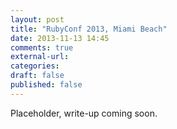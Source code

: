 ```yaml
---
layout: post
title: "RubyConf 2013, Miami Beach"
date: 2013-11-13 14:45
comments: true
external-url:
categories:
draft: false
published: false
---
```

Placeholder, write-up coming soon.
